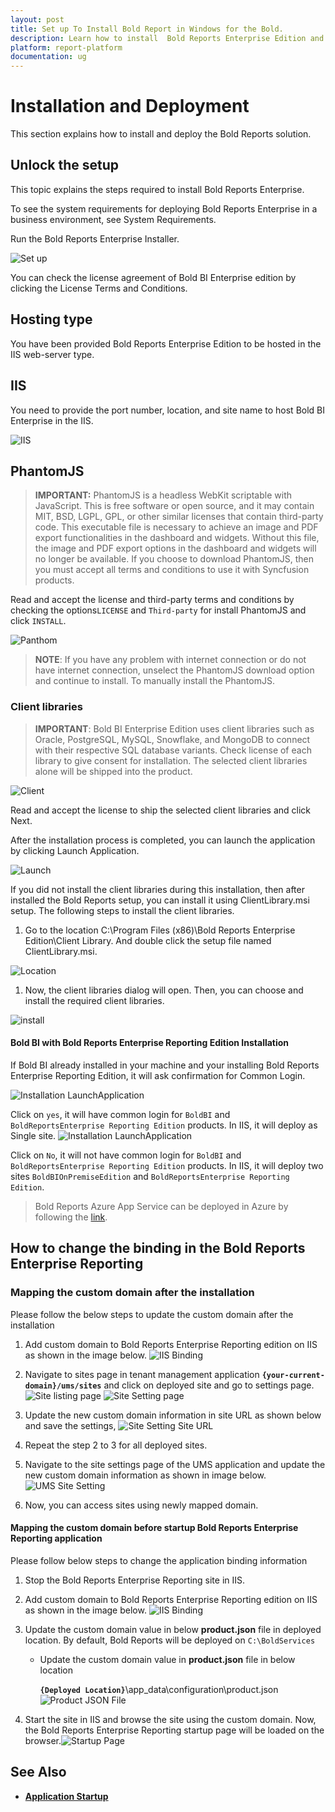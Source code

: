 ```yaml
---
layout: post
title: Set up To Install Bold Report in Windows for the Bold.
description: Learn how to install  Bold Reports Enterprise Edition and how to host the Bold Reports Enterprise in IIS or IIS Express in your machine. 
platform: report-platform
documentation: ug
---
```


# Installation and Deployment

This section explains how to install and deploy the Bold Reports solution.

## Unlock the setup

This topic explains the steps required to install Bold Reports Enterprise.

To see the system requirements for deploying Bold Reports Enterprise in a business environment, see System Requirements.

Run the Bold Reports Enterprise Installer.

![Set up](/static/assets/on-premise/images/installation/setup.png)

You can check the license agreement of Bold BI Enterprise edition by clicking the License Terms and Conditions.

## Hosting type

You have been provided Bold Reports Enterprise Edition to be hosted in the IIS web-server type.

## IIS

You need to provide the port number, location, and site name to host Bold BI Enterprise in the IIS.

![IIS](/static/assets/on-premise/images/installation/iis.png)

## PhantomJS

> **IMPORTANT:** PhantomJS is a headless WebKit scriptable with JavaScript. This is free software or open source, and it may contain MIT, BSD, LGPL, GPL, or other similar licenses that contain third-party code. This executable file is necessary to achieve an image and PDF export functionalities in the dashboard and widgets. Without this file, the image and PDF export options in the dashboard and widgets will no longer be available. If you choose to download PhantomJS, then you must accept all terms and conditions to use it with Syncfusion products.

Read and accept the license and third-party terms and conditions by checking the options``LICENSE`` and ``Third-party`` for install PhantomJS and click ``INSTALL``.

![Panthom](/static/assets/on-premise/images/installation/panthom.png)

> **NOTE**: If you have any problem with internet connection or do not have internet connection, unselect the PhantomJS download option and continue to install. To manually install the PhantomJS.

### Client libraries

> **IMPORTANT**: Bold BI Enterprise Edition uses client libraries such as Oracle, PostgreSQL, MySQL, Snowflake, and MongoDB to connect with their respective SQL database variants. Check license of each library to give consent for installation. The selected client libraries alone will be shipped into the product.

![Client](/static/assets/on-premise/images/installation/client.png)

Read and accept the license to ship the selected client libraries and click Next.

After the installation process is completed, you can launch the application by clicking Launch Application.

![Launch](/static/assets/on-premise/images/installation/launch.png)

If you did not install the client libraries during this installation, then after installed the Bold Reports setup, you can install it using ClientLibrary.msi setup. The following steps to install the client libraries.

1. Go to the location C:\Program Files (x86)\Bold Reports Enterprise Edition\Client Library. And double click the setup file named ClientLibrary.msi.

![Location](/static/assets/on-premise/images/installation/location.png)

1. Now, the client libraries dialog will open. Then, you can choose and install the required client libraries.

![install](/static/assets/on-premise/images/installation/install.png)

#### Bold BI with Bold Reports Enterprise Reporting Edition Installation

If Bold BI already installed in your machine and your installing Bold Reports Enterprise Reporting Edition, it will ask confirmation for Common Login.

![Installation LaunchApplication](/static/assets/on-premise/images/getting-started/common-login.png)

Click on `yes`, it will have common login for `BoldBI` and `BoldReportsEnterprise Reporting Edition` products. In IIS, it will deploy as Single site.
![Installation LaunchApplication](/static/assets/on-premise/images/getting-started/common-login-in-IIS.png)

Click on `No`, it will not have common login for `BoldBI` and `BoldReportsEnterprise Reporting Edition` products. In IIS, it will deploy two sites `BoldBIOnPremiseEdition` and `BoldReportsEnterprise Reporting Edition`.

>Bold Reports Azure App Service can be deployed in Azure by following the [link](../deploy-in-azure-app-service/using-arm-template/).

## How to change the binding in the Bold Reports Enterprise Reporting

### Mapping the custom domain after the installation

Please follow the below steps to update the custom domain after the installation

1. Add custom domain to Bold Reports Enterprise Reporting edition on IIS as shown in the image below.
![IIS Binding](/static/assets/on-premise/images/getting-started/add-binding.png)

2. Navigate to sites page in tenant management application **`{your-current-domain}/ums/sites`** and click on deployed site and go to settings page.
   ![Site listing page](/static/assets/on-premise/images/getting-started/site-listing-page.png)
   ![Site Setting page](/static/assets/on-premise/images/getting-started/site-setting-page.png)

3. Update the new custom domain information in site URL as shown below and save the settings,
   ![Site Setting Site URL](/static/assets/on-premise/images/getting-started/site-setting-site-url.png)

4. Repeat the step 2 to 3 for all deployed sites.

5. Navigate to the site settings page of the UMS application and update the new custom domain information as shown in image below.
![UMS Site Setting](/static/assets/on-premise/images/getting-started/ums-site-settings.png)

6. Now, you can access sites using newly mapped domain.

#### Mapping the custom domain before startup Bold Reports Enterprise Reporting application

Please follow below steps to change the application binding information

1. Stop the Bold Reports Enterprise Reporting site in IIS.

2. Add custom domain to Bold Reports Enterprise Reporting edition on IIS as shown in the image below.
![IIS Binding](/static/assets/on-premise/images/getting-started/add-binding.png)

3. Update the custom domain value in below **product.json** file in deployed location. By default, Bold Reports will be deployed on `C:\BoldServices`
   * Update the custom domain value in **product.json** file in below location

       **`{Deployed Location}`**\app_data\configuration\product.json
     ![Product JSON File](/static/assets/on-premise/images/getting-started/product-json.png)

4. Start the site in IIS and browse the site using the custom domain. Now, the Bold Reports Enterprise Reporting startup page will be loaded on the browser.![Startup Page](/static/assets/on-premise/images/getting-started/startup-page.png)

## See Also

* [**Application Startup**](../../application-startup/)